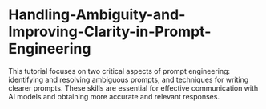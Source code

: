 # Handling-Ambiguity-and-Improving-Clarity-in-Prompt-Engineering
This tutorial focuses on two critical aspects of prompt engineering: identifying and resolving ambiguous prompts, and techniques for writing clearer prompts. These skills are essential for effective communication with AI models and obtaining more accurate and relevant responses.
